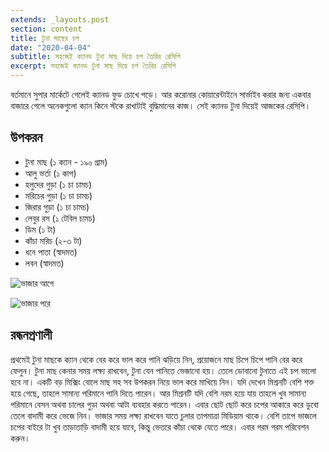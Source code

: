 ```yaml
---
extends: _layouts.post
section: content
title: টুনা মাছের চপ
date: "2020-04-04"
subtitle: সহজেই ক্যানড টুনা মাছ দিয়ে চপ তৈরির রেসিপি
excerpt: সহজেই ক্যানড টুনা মাছ দিয়ে চপ তৈরির রেসিপি
---
```


বর্তমানে সুপার মার্কেটে গেলেই ক্যানড ফুড চোখে পড়ে। আর করোনার কোয়ারেন্টাইনে সার্ভাইব করার জন্য একবার
বাজারে গেলে অনেকগুলো ক্যান কিনে স্টকে রাখাটাই বুদ্ধিমানের কাজ। সেই ক্যানড টুনা দিয়েই আজকের রেসিপি।

## উপকরন

- টুনা মাছ (১ ক্যান - ১৯০ গ্রাম)
- আলু ভর্তা (১ কাপ)
- হলুদের গুড়া (১ চা চামচ)
- মরিচের গুড়া (১ চা চামচ)
- জিরার গুড়া (১ চা চামচ)
- লেবুর রস (১ টেবিল চামচ)
- ডিম (১ টা)
- কাঁচা মরিচ (২-৩ টা)
- ধনে পাতা (স্বাদমত)
- লবন (স্বাদমত)

![ভাজার আগে](/assets/images/recipes/tuna-fish-chop-1.jpg)

![ভাজার পরে](/assets/images/recipes/tuna-fish-chop-2.jpg)

## রন্ধনপ্রণালী

প্রথমেই টুনা মাছকে ক্যান থেকে বের করে ভাল করে পানি ঝড়িয়ে নিন, প্রয়োজনে মাছ চিপে চিপে পানি বের করে
ফেলুন। টুনা মাছ কেনার সময় লক্ষ্য রাখবেন, টুনা যেন পানিতে ভেজানো হয়। তেলে ডোবানো টুনাতে এই চপ ভালো
হবে না। একটি বড় মিক্সিং বোলে মাছ সহ সব উপকরন নিয়ে ভাল করে মাখিয়ে নিন। যদি দেখেন মিশ্রনটি বেশি
শক্ত হয়ে গেছে, তাহলে সামান্য পরিমানে পানি দিতে পারেন। আর মিশ্রনটি যদি বেশি নরম হয়ে যায় তাহলে খুব
সামান্য পরিমানে বেসন অথবা চালের গুড়া অথবা আটা ব্যবহার করতে পারেন। এবার ছোট ছোট করে চপের আকারে
করে ডুবো তেলে বাদামী করে ভেজে নিন। ভাজার সময় লক্ষ্য রাখবেন যাতে চুলার তাপমাত্রা মিডিয়াম থাকে। বেশি
তাপে ভাজলে চপের বাইরে টা খুব তাড়াতাড়ি বাদামী হয়ে যাবে, কিন্তু ভেতরে কাঁচা থেকে যেতে পারে। এবার গরম গরম
পরিবেশন করুন।
